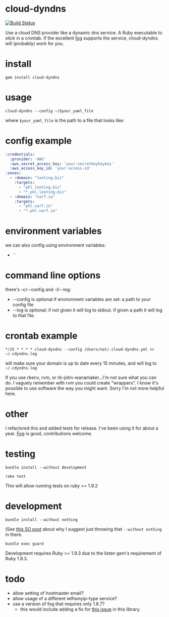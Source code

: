 # cloud-dyndns

[![Build
Status](https://travis-ci.org/natlownes/cloud-dyndns.png?branch=master)](https://travis-ci.org/natlownes/cloud-dyndns)

Use a cloud DNS provider like a dynamic dns service.  A Ruby executable to
stick in a crontab.  If the excellent [fog](http://fog.io/) supports the
service, cloud-dyndns will (probably) work for you.

# install

```
gem install cloud-dyndns
```

# usage

```
cloud-dyndns --config ~/$your_yaml_file
```

where `$your_yaml_file` is the path to a file that looks like:

# config example

```yaml
:credentials:
  :provider: 'AWS'
  :aws_secret_access_key: 'your-secretkeykeykey'
  :aws_access_key_id: 'your-access-id'
:zones:
  - :domain: "looting.biz"
    :targets:
      - "phl.looting.biz"
      - "*.phl.looting.biz"
  - :domain: "narf.io"
    :targets:
      - "phl.narf.io"
      - "*.phl.narf.io"
```

# environment variables

we can also config using environment variables:

* ``

# command line options

there's -c/--config and -l/--log:

* --config is optional if environment variables are set:  a path to your config
  file
* --log is optional:  if not given it will log to stdout.  if given a path it
  will log to that file.

# crontab example

```
*/15 * * * * cloud-dyndns --config /Users/nat/.cloud-dyndns.yml >> ~/.cdyndns.log
```

will make sure your domain is up to date every 15 minutes, and will log to
`~/.cdyndns.log`

If you use rbenv, rvm, or rb-john-wanamaker...I'm not sure what you can do.  I
vaguely remember with rvm you could create "wrappers".  I know it's possible to
use software the way you might want.  Sorry I'm not more helpful here.

# other

I refactored this and added tests for release.  I've been using it for about a
year.  [Fog](http://fog.io/) is good, contributions welcome.

# testing

```
bundle install --without development
```

```
rake test
```

This will allow running tests on ruby >= 1.9.2

# development

```
bundle install --without nothing
```

(See [this SO
post](http://stackoverflow.com/questions/4118055/rails-bundler-doesnt-install-gems-inside-a-group)
about why I suggest just throwing that `--without nothing` in there.

```
bundle exec guard
```

Development requires Ruby >= 1.9.3 due to the listen gem's requirement of Ruby
1.9.3.

# todo

* allow setting of hostmaster email?
* allow usage of a different wtfismyip-type service?
* use a version of fog that requires only 1.8.7?
  * this would include adding a fix for [this
    issue](https://github.com/fog/fog/issues/1093) in this library.

